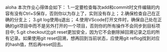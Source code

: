 aloha
本次作业心得体会如下：
1.一定要检查每次add和commit时文件编辑的内容有没有Ctrl+S保存，否则你以为存上了，实则没有存上；
2.确保检查自己在正确的分支上；
3.git log使用q退出；
4.使用VScode打开文件时，确保自己处在正确的git项目中而不是另外打开的一个项目，否则你的所有操作不会同步到目标项目中;
5.git checkout比git reset更加安全，因为它不会删除掉回溯记录之后的所有记录。如果使用git reset回溯，想再回到当前状态，应使用git reflog找到对应的hash值，然后再reset回去。